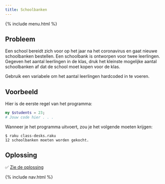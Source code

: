 ```yaml
---
title: Schoolbanken
---
```


{% include menu.html %}

## Probleem

Een school bereidt zich voor op het jaar na het coronavirus en gaat nieuwe schoolbanken bestellen. Een schoolbank is ontworpen voor twee leerlingen. Gegeven het aantal leerlingen in de klas, druk het kleinste mogelijke aantal schoolbanken af dat de school moet kopen voor de klas.

Gebruik een variabele om het aantal leerlingen hardcoded in te voeren.

## Voorbeeld

Hier is de eerste regel van het programma:

```raku
my $students = 23;
# Jouw code hier . . .
```

Wanneer je het programma uitvoert, zou je het volgende moeten krijgen:

```console
$ raku class-desks.raku
12 schoolbanken moeten worden gekocht.
```

## Oplossing

✅ [Zie de oplossing](solution)

{% include nav.html %}